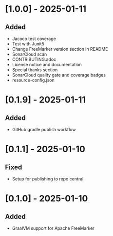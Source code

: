 # \[1.0.0\] - 2025-01-11

## Added

-   Jacoco test coverage
-   Test with Junit5
-   Change FreeMarker version section in README
-   SonarCloud scan
-   CONTRIBUTING.adoc
-   License notice and documentation
-   Special thanks section
-   SonarCloud quality gate and coverage badges
-   resource-config.json

# \[0.1.9\] - 2025-01-11

## Added

-   GitHub gradle publish workflow

# \[0.1.1\] - 2025-01-10

## Fixed

-   Setup for publishing to repo central

# \[0.1.0\] - 2025-01-10

## Added

-   GraalVM support for Apache FreeMarker
